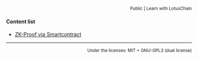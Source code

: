 <div align="right">
<sub>Public | Learn with LotusChain</sub>
</div>

#### Content list
- [ZK-Proof via Smartcontract](./ZK-Morph.md.md)

---

<div align="right">
  <sup>
    Under the licenses: MIT + GNU-GPL3  (dual license)
  </sup>
</div>
